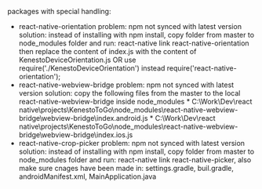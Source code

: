 packages with special handling: 

* react-native-orientation
    problem: npm not synced with latest version 
    solution: instead of installing with npm install, copy folder from master to node_modules folder 
    and run: react-native link react-native-orientation
    then replace the content of index.js with the content of KenestoDeviceOrientation.js OR use require('./KenestoDeviceOrientation') instead require('react-native-orientation');
*  react-native-webview-bridge
    problem: npm not synced with latest version 
    solution: copy the following files from the master to the local react-native-webview-bridge inside node_modules
        * C:\Work\Dev\react native\projects\KenestoToGo\node_modules\react-native-webview-bridge\webview-bridge\index.android.js
        * C:\Work\Dev\react native\projects\KenestoToGo\node_modules\react-native-webview-bridge\webview-bridge\index.ios.js
* react-native-crop-picker 
    problem: npm not synced with latest version 
    solution: instead of installing with npm install, copy folder from master to node_modules folder 
    and run: react-native link react-native-picker, 
    also make sure cnages have been made in: settings.gradle, buil.gradle, androidManifest.xml, MainApplication.java